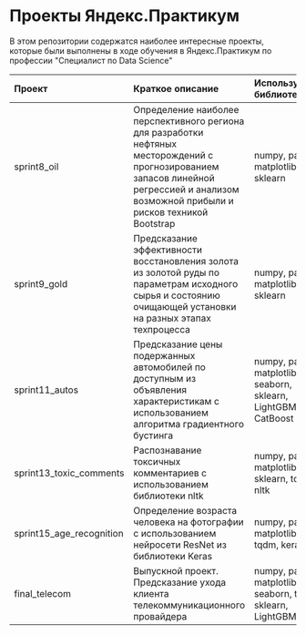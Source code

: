 # Проекты Яндекс.Практикум

В этом репозитории содержатся наиболее интересные проекты, которые были выполнены в ходе обучения в Яндекс.Практикум по профессии "Специалист по Data Science"


| Проект             | Краткое описание   | Используемые библиотеки |
| :----------------- | :----------------- | :---------------------- |
| sprint8_oil | Определение наиболее перспективного региона для разработки нефтяных месторождений с прогнозированием запасов линейной регрессией и анализом возможной прибыли и рисков техникой Bootstrap | numpy, pandas, matplotlib, sklearn |
| sprint9_gold | Предсказание эффективности восстановления золота из золотой руды по параметрам исходного сырья и состоянию очищающей установки на разных этапах техпроцесса | numpy, pandas, matplotlib, sklearn |
| sprint11_autos | Предсказание цены подержанных автомобилей по доступным из объявления характеристикам с использованием алгоритма градиентного бустинга | numpy, pandas, matplotlib, seaborn, sklearn, LightGBM, CatBoost |
| sprint13_toxic_comments | Распознавание токсичных комментариев с использованием библиотеки nltk | numpy, pandas, matplotlib, sklearn, tqdm, nltk |
| sprint15_age_recognition | Определение возраста человека на фотографии с использованием нейросети ResNet из библиотеки Keras | numpy, pandas, matplotlib, PIL, tqdm, keras |
| final_telecom | Выпускной проект. Предсказание ухода клиента телекоммуникационного провайдера | numpy, pandas, matplotlib, seaborn, tqdm, sklearn, LightGBM |
